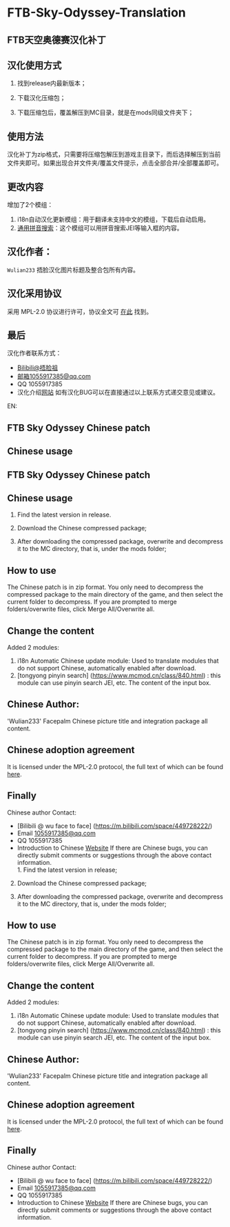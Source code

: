 # FTB-Sky-Odyssey-Translation
## FTB天空奥德赛汉化补丁
## 汉化使用方式
 1. 找到release内最新版本；

 2. 下载汉化压缩包；

 3. 下载压缩包后，覆盖解压到MC目录，就是在mods同级文件夹下；

## 使用方法
汉化补丁为zip格式，只需要将压缩包解压到游戏主目录下，而后选择解压到当前文件夹即可。如果出现合并文件夹/覆盖文件提示，点击全部合并/全部覆盖即可。

## 更改内容 

增加了2个模组：
 1. i18n自动汉化更新模组：用于翻译未支持中文的模组，下载后自动启用。
 2. [通用拼音搜索](https://www.mcmod.cn/class/840.html)：这个模组可以用拼音搜索JEI等输入框的内容。

## 汉化作者：

`Wulian233` 捂脸汉化图片标题及整合包所有内容。

## 汉化采用协议
采用 MPL-2.0 协议进行许可，协议全文可 [在此](./LICENSE) 找到。<br>

## 最后

汉化作者联系方式：
- [Bilibili@捂脸祖](https://m.bilibili.com/space/449728222/)
- 邮箱1055917385@qq.com
- QQ 1055917385<br>
- 汉化介绍[网站](https://vmct-cn.top/modpacks/odyssey/)
如有汉化BUG可以在直接通过以上联系方式递交意见或建议。<br>

EN:

## FTB Sky Odyssey Chinese patch
## Chinese usage
## FTB Sky Odyssey Chinese patch
## Chinese usage
1. Find the latest version in release.

2. Download the Chinese compressed package;

3. After downloading the compressed package, overwrite and decompress it to the MC directory, that is, under the mods folder;

## How to use
The Chinese patch is in zip format. You only need to decompress the compressed package to the main directory of the game, and then select the current folder to decompress. If you are prompted to merge folders/overwrite files, click Merge All/Overwrite all.

## Change the content

Added 2 modules:
1. i18n Automatic Chinese update module: Used to translate modules that do not support Chinese, automatically enabled after download.
2. [tongyong pinyin search] (https://www.mcmod.cn/class/840.html) : this module can use pinyin search JEI, etc. The content of the input box.

## Chinese Author:

'Wulian233' Facepalm Chinese picture title and integration package all content.

## Chinese adoption agreement
It is licensed under the MPL-2.0 protocol, the full text of which can be found [here](./LICENSE). <br>

## Finally

Chinese author Contact:
- [Bilibili @ wu face to face] (https://m.bilibili.com/space/449728222/)
- Email 1055917385@qq.com
- QQ 1055917385<br>
- Introduction to Chinese [Website](https://vmct-cn.top/modpacks/odyssey/)
If there are Chinese bugs, you can directly submit comments or suggestions through the above contact information. <br>1. Find the latest version in release;

2. Download the Chinese compressed package;

3. After downloading the compressed package, overwrite and decompress it to the MC directory, that is, under the mods folder;

## How to use
The Chinese patch is in zip format. You only need to decompress the compressed package to the main directory of the game, and then select the current folder to decompress. If you are prompted to merge folders/overwrite files, click Merge All/Overwrite all.

## Change the content

Added 2 modules:
1. i18n Automatic Chinese update module: Used to translate modules that do not support Chinese, automatically enabled after download.
2. [tongyong pinyin search] (https://www.mcmod.cn/class/840.html) : this module can use pinyin search JEI, etc. The content of the input box.

## Chinese Author:

'Wulian233' Facepalm Chinese picture title and integration package all content.

## Chinese adoption agreement
It is licensed under the MPL-2.0 protocol, the full text of which can be found [here](./LICENSE). <br>

## Finally

Chinese author Contact:
- [Bilibili @ wu face to face] (https://m.bilibili.com/space/449728222/)
- Email 1055917385@qq.com
- QQ 1055917385<br>
- Introduction to Chinese [Website](https://vmct-cn.top/modpacks/odyssey/)
If there are Chinese bugs, you can directly submit comments or suggestions through the above contact information. <br>
